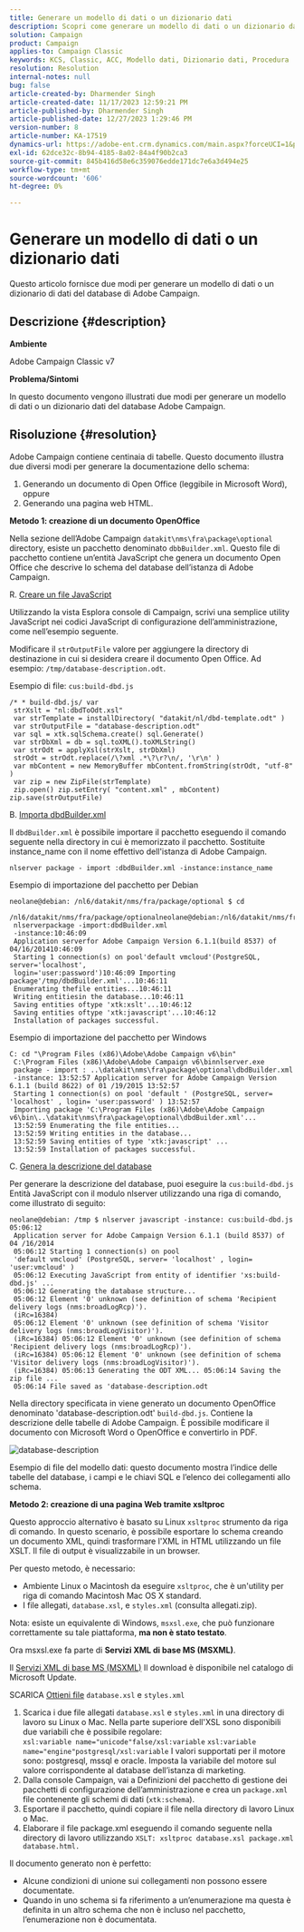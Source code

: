 ```yaml
---
title: Generare un modello di dati o un dizionario dati
description: Scopri come generare un modello di dati o un dizionario dati del database di Adobe Campaign.
solution: Campaign
product: Campaign
applies-to: Campaign Classic
keywords: KCS, Classic, ACC, Modello dati, Dizionario dati, Procedura
resolution: Resolution
internal-notes: null
bug: false
article-created-by: Dharmender Singh
article-created-date: 11/17/2023 12:59:21 PM
article-published-by: Dharmender Singh
article-published-date: 12/27/2023 1:29:46 PM
version-number: 8
article-number: KA-17519
dynamics-url: https://adobe-ent.crm.dynamics.com/main.aspx?forceUCI=1&pagetype=entityrecord&etn=knowledgearticle&id=9e036b1c-4985-ee11-8179-6045bd0063aa
exl-id: 62dce32c-8b94-4185-8a02-84a4f90b2ca3
source-git-commit: 845b416d58e6c359076edde171dc7e6a3d494e25
workflow-type: tm+mt
source-wordcount: '606'
ht-degree: 0%

---
```


# Generare un modello di dati o un dizionario dati


Questo articolo fornisce due modi per generare un modello di dati o un dizionario di dati del database di Adobe Campaign.

## Descrizione {#description}


<b>Ambiente</b>

Adobe Campaign Classic v7

<b>Problema/Sintomi</b>

In questo documento vengono illustrati due modi per generare un modello di dati o un dizionario dati del database Adobe Campaign.


## Risoluzione {#resolution}


Adobe Campaign contiene centinaia di tabelle. Questo documento illustra due diversi modi per generare la documentazione dello schema:

1. Generando un documento di Open Office (leggibile in Microsoft Word), oppure
2. Generando una pagina web HTML.


<b>Metodo 1: creazione di un documento OpenOffice</b>

Nella sezione dell’Adobe Campaign `datakit\nms\fra\package\optional` directory, esiste un pacchetto denominato `dbbBuilder.xml`. Questo file di pacchetto contiene un’entità JavaScript che genera un documento Open Office che descrive lo schema del database dell’istanza di Adobe Campaign.

R. <u>Creare un file JavaScript</u>

Utilizzando la vista Esplora console di Campaign, scrivi una semplice utility JavaScript nei codici JavaScript di configurazione dell’amministrazione, come nell’esempio seguente.

Modificare il `strOutputFile` valore per aggiungere la directory di destinazione in cui si desidera creare il documento Open Office. Ad esempio: `/tmp/database-description.odt`.

Esempio di file: `cus:build-dbd.js`


```
/* * build-dbd.js/ var
 strXslt = "nl:dbdToOdt.xsl"
 var strTemplate = installDirectory( "datakit/nl/dbd-template.odt" )
 var strOutputFile = "database-description.odt"
 var sql = xtk.sqlSchema.create() sql.Generate()
 var strDbXml = db = sql.toXML().toXMLString()
 var strOdt = applyXsl(strXslt, strDbXml)
 strOdt = strOdt.replace(/\?xml .*\?\r?\n/, '\r\n' )
 var mbContent = new MemoryBuffer mbContent.fromString(strOdt, "utf-8" )
 var zip = new ZipFile(strTemplate)
 zip.open() zip.setEntry( "content.xml" , mbContent) zip.save(strOutputFile)
```


B. <u>Importa dbdBuilder.xml</u>

Il `dbdBuilder.xml` è possibile importare il pacchetto eseguendo il comando seguente nella directory in cui è memorizzato il pacchetto. Sostituite instance_name con il nome effettivo dell&#39;istanza di Adobe Campaign.

`nlserver package - import :dbdBuilder.xml -instance:instance_name`

Esempio di importazione del pacchetto per Debian


```
neolane@debian: /nl6/datakit/nms/fra/package/optional $ cd
 /nl6/datakit/nms/fra/package/optionalneolane@debian:/nl6/datakit/nms/fra/package/optional$
 nlserverpackage -import:dbdBuilder.xml
 -instance:10:46:09
 Application serverfor Adobe Campaign Version 6.1.1(build 8537) of 04/16/201410:46:09
 Starting 1 connection(s) on pool'default vmcloud'(PostgreSQL, server='localhost',
 login='user:password')10:46:09 Importing package'/tmp/dbdBuilder.xml'...10:46:11
 Enumerating thefile entities...10:46:11
 Writing entitiesin the database...10:46:11
 Saving entities oftype 'xtk:xslt'...10:46:12
 Saving entities oftype 'xtk:javascript'...10:46:12
 Installation of packages successful.
```


Esempio di importazione del pacchetto per Windows


```
C: cd "\Program Files (x86)\Adobe\Adobe Campaign v6\bin"
 C:\Program Files (x86)\Adobe\Adobe Campaign v6\binnlserver.exe
 package - import : ..\datakit\nms\fra\package\optional\dbdBuilder.xml
 -instance: 13:52:57 Application server for Adobe Campaign Version 6.1.1 (build 8622) of 01 /19/2015 13:52:57
 Starting 1 connection(s) on pool 'default ' (PostgreSQL, server= 'localhost' , login= 'user:password' ) 13:52:57
 Importing package 'C:\Program Files (x86)\Adobe\Adobe Campaign v6\bin\..\datakit\nms\fra\package\optional\dbdBuilder.xml'...
 13:52:59 Enumerating the file entities...
 13:52:59 Writing entities in the database...
 13:52:59 Saving entities of type 'xtk:javascript' ...
 13:52:59 Installation of packages successful.
```


C. <u>Genera la descrizione del database</u>

Per generare la descrizione del database, puoi eseguire la `cus:build-dbd.js` Entità JavaScript con il modulo nlserver utilizzando una riga di comando, come illustrato di seguito:


```
neolane@debian: /tmp $ nlserver javascript -instance: cus:build-dbd.js 05:06:12
 Application server for Adobe Campaign Version 6.1.1 (build 8537) of 04 /16/2014
 05:06:12 Starting 1 connection(s) on pool
 'default vmcloud' (PostgreSQL, server= 'localhost' , login= 'user:vmcloud' )
 05:06:12 Executing JavaScript from entity of identifier 'xs:build-dbd.js' ...
 05:06:12 Generating the database structure...
 05:06:12 Element '0' unknown (see definition of schema 'Recipient delivery logs (nms:broadLogRcp)').
 (iRc=16384)
 05:06:12 Element '0' unknown (see definition of schema 'Visitor delivery logs (nms:broadLogVisitor)').
 (iRc=16384) 05:06:12 Element '0' unknown (see definition of schema 'Recipient delivery logs (nms:broadLogRcp)').
 (iRc=16384) 05:06:12 Element '0' unknown (see definition of schema 'Visitor delivery logs (nms:broadLogVisitor)').
 (iRc=16384) 05:06:13 Generating the ODT XML... 05:06:14 Saving the zip file ...
 05:06:14 File saved as 'database-description.odt
```


Nella directory specificata in viene generato un documento OpenOffice denominato &#39;database-description.odt&#39; `build-dbd.js`. Contiene la descrizione delle tabelle di Adobe Campaign. È possibile modificare il documento con Microsoft Word o OpenOffice e convertirlo in PDF.

![database-description](https://helpx.adobe.com/content/dam/help/en/campaign/kb/generate-data-model/jcr%3acontent/main-pars/image/database-description.gif "database-description")

Esempio di file del modello dati: questo documento mostra l’indice delle tabelle del database, i campi e le chiavi SQL e l’elenco dei collegamenti allo schema.

<b>Metodo 2: creazione di una pagina Web tramite xsltproc</b>

Questo approccio alternativo è basato su Linux `xsltproc` strumento da riga di comando. In questo scenario, è possibile esportare lo schema creando un documento XML, quindi trasformare l&#39;XML in HTML utilizzando un file XSLT. Il file di output è visualizzabile in un browser.

Per questo metodo, è necessario:

- Ambiente Linux o Macintosh da eseguire `xsltproc`, che è un&#39;utility per riga di comando Macintosh Mac OS X standard.
- I file allegati, `database.xsl`, e `styles.xml` (consulta allegati.zip).


Nota: esiste un equivalente di Windows, `msxsl.exe`, che può funzionare correttamente su tale piattaforma, <b>ma non è stato testato</b>.

Ora msxsl.exe fa parte di <b>Servizi XML di base MS (MSXML)</b>.

Il [Servizi XML di base MS (MSXML)](https://www.catalog.update.microsoft.com/Search.aspx?q=Microsoft%20Core%20XML%20Services%20%28MSXML%29%204.0) Il download è disponibile nel catalogo di Microsoft Update.

SCARICA
[Ottieni file](https://helpx.adobe.com/content/dam/help/en/campaign/kb/generate-data-model/jcr:content/main-pars/download_123504941/attachments.zip "attachments.zip")
`database.xsl` e `styles.xml`

1. Scarica i due file allegati `database.xsl` e `styles.xml` in una directory di lavoro su Linux o Mac. Nella parte superiore dell&#39;XSL sono disponibili due variabili che è possibile regolare:<br>    `xsl:variable name="unicode"false/xsl:variable`
   `xsl:variable name="engine"postgresql/xsl:variable`
I valori supportati per il motore sono: postgresql, mssql e oracle. Imposta la variabile del motore sul valore corrispondente al database dell’istanza di marketing.
2. Dalla console Campaign, vai a Definizioni del pacchetto di gestione dei pacchetti di configurazione dell’amministrazione e crea un `package.xml` file contenente gli schemi di dati (`xtk:schema`).
3. Esportare il pacchetto, quindi copiare il file nella directory di lavoro Linux o Mac.
4. Elaborare il file package.xml eseguendo il comando seguente nella directory di lavoro utilizzando `XSLT: xsltproc database.xsl package.xml database.html.`


Il documento generato non è perfetto:

- Alcune condizioni di unione sui collegamenti non possono essere documentate.
- Quando in uno schema si fa riferimento a un’enumerazione ma questa è definita in un altro schema che non è incluso nel pacchetto, l’enumerazione non è documentata.

